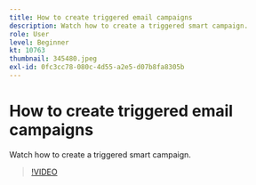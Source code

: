 ```yaml
---
title: How to create triggered email campaigns
description: Watch how to create a triggered smart campaign.
role: User
level: Beginner
kt: 10763
thumbnail: 345480.jpeg
exl-id: 0fc3cc78-080c-4d55-a2e5-d07b8fa8305b
---
```

# How to create triggered email campaigns

Watch how to create a triggered smart campaign.

>[!VIDEO](https://video.tv.adobe.com/v/345480/?quality=12&learn=on)
